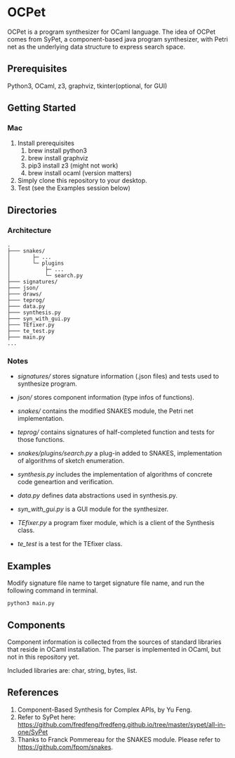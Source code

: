 # OCPet

OCPet is a program synthesizer for OCaml language. The idea of OCPet comes from SyPet, a component-based java program synthesizer, with Petri net as the underlying data structure to express search space. 

## Prerequisites
Python3, OCaml, z3, graphviz, tkinter(optional, for GUI)  

## Getting Started
### Mac
1. Install prerequisites  
    1. brew install python3  
    2. brew install graphviz  
    3. pip3 install z3 (might not work)
    4. brew install ocaml (version matters)
2. Simply clone this repository to your desktop.
3. Test (see the Examples session below)

## Directories

### Architecture
```
.  
├─── snakes/  
│    	├─ ...  
│    	└─ plugins  
│    		├─ ...  
│    		└─ search.py  
├─── signatures/  
├─── json/  
├─── draws/  
├─── teprog/  
├─── data.py  
├─── synthesis.py  
├─── syn_with_gui.py
├─── TEfixer.py
├─── te_test.py
├─── main.py
...
```


### Notes
+ *signatures/* stores signature information (.json files) and tests used to synthesize program.

+ *json/* stores component information (type infos of functions).
 
+ *snakes/* contains the modified SNAKES module, the Petri net implementation.

+ *teprog/* contains signatures of half-completed function and tests for those functions.  

+ *snakes/plugins/search.py* a plug-in added to SNAKES, implementation of algorithms of sketch enumeration.

- *synthesis.py* includes the implementation of algorithms of concrete code geneartion and verification.

- *data.py* defines data abstractions used in synthesis.py.

- *syn_with_gui.py* is a GUI module for the synthesizer.

- *TEfixer.py* a program fixer module, which is a client of the Synthesis class.

- *te_test* is a test for the TEfixer class.

## Examples
Modify signature file name to target signature file name, and run the following command in terminal.
```
python3 main.py
```
## Components

Component information is collected from the sources of standard libraries that reside in OCaml installation. The parser is implemented in OCaml, but not in this repository yet.

Included libraries are: char, string, bytes, list.

## References
1. Component-Based Synthesis for Complex APIs, by Yu Feng.
2. Refer to SyPet here: https://github.com/fredfeng/fredfeng.github.io/tree/master/sypet/all-in-one/SyPet
3. Thanks to Franck Pommereau for the SNAKES module. Please refer to https://github.com/fpom/snakes.

